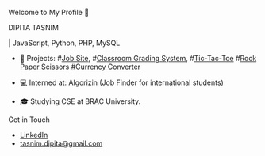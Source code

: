 Welcome to My Profile 👋

DIPITA TASNIM

| JavaScript, Python, PHP, MySQL

- 🔭 Projects:  #[Job Site](https://github.com/dipita-tasnim/370_Project),
                 #[Classroom Grading System](https://github.com/dipita-tasnim/341_project),
                 #[Tic-Tac-Toe](https://github.com/dipita-tasnim/javaScript/tree/main/project_TicTacToe)
                 #[Rock Paper Scissors](https://github.com/dipita-tasnim/javaScript/tree/main/project_RockPaperScissors)
                 #[Currency Converter](https://github.com/dipita-tasnim/javaScript/tree/main/project_CurrencyConverter)
                
- 💻 Interned at: Algorizin (Job Finder for international students)
- 🎓 Studying CSE at BRAC University.

 Get in Touch
- [LinkedIn](https://www.linkedin.com/in/dipita-tasnim/)
- tasnim.dipita@gmail.com

